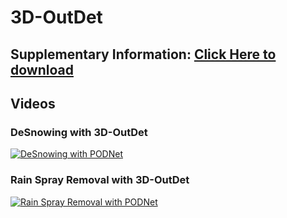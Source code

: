 
# 3D-OutDet
## Supplementary Information: [Click Here to download](https://github.com/sporsho/sporsho.github.io/blob/main/Suppli_3D_OutDet.pdf)
## Videos
### DeSnowing with 3D-OutDet
[![DeSnowing with PODNet](https://img.youtube.com/vi/sf5W_BmRq9s/0.jpg)](https://www.youtube.com/watch?v=sf5W_BmRq9s)

### Rain Spray Removal with 3D-OutDet
[![Rain Spray Removal with PODNet](https://img.youtube.com/vi/oAwEMDybk5Y/0.jpg)](https://www.youtube.com/watch?v=oAwEMDybk5Y)
